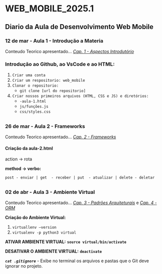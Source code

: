 # WEB_MOBILE_2025.1
## **Diario da Aula de Desenvolvimento Web Mobile**

### **12 de mar - Aula 1 - Introdução a Materia**

Conteudo Teorico apresentado...
*[Cap. 1 - Aspectos Introdutório](https://www.notion.so/Cap-1-Aspectos-Introdut-rio-1b4ff6c3908a80d0b87dfa3a0640f179?pvs=25)*

### Introdução ao Github, ao VsCode e ao HTML: 
1. `Criar uma conta` 
2. `Criar um respositorio: web_mobile`
3. `Clonar o repositorio:`
    - `git clone [url do repositorio]`
4. `Criar nossos primeiros arquivos (HTML, CSS e JS) e diretórios:`
    - `-aula-1.html`
    - `js/funções.js`
    - `css/styles.css`

##
### **26 de mar - Aula 2 - Frameworks**

Conteudo Teorico apresentado...
*[Cap. 2 - Frameworks](https://www.notion.so/Cap-2-Frameworks-1c2ff6c3908a80e09d83fc6ea4a625c8?pvs=21)*

#### Criação da aula-2.html

action -> rota

**method -> verbo:**

`post - enviar | get  - receber | put  - atualizar | delete - deletar`
##
### **02 de abr - Aula 3 - Ambiente Virtual**

Conteudo Teorico apresentado... *[Cap. 3 - Padrões Arquiteturais](https://www.notion.so/Cap-3-Padr-es-Arquiteturais-1c9ff6c3908a80a3b3dbed50d7400903?pvs=25)* e *[Cap. 4 - ORM](https://www.notion.so/Cap-4-ORM-1c9ff6c3908a80dbaddac08ebe1ac360?pvs=25)*

**Criação do Ambiente Virtual:**
1. `virtuallenv —version` 
2. `virtualenv -p python3 virtual`

**ATIVAR AMBIENTE VIRTUAL:** **`source virtual/bin/activate`**


**DESATIVAR O AMBIENTE VIRTUAL:** **`deactivate`** 

***`cat .gitignore`*** -  Exibe no terminal os arquivos e pastas que o Git deve ignorar no projeto.









